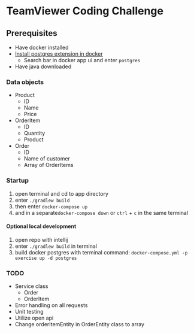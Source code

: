 # TeamViewer Coding Challenge

## Prerequisites
- Have docker installed
- [Install postgres extension in docker](https://hub.docker.com/_/postgres)
  - Search bar in docker app ui and enter `postgres`
- Have java downloaded

### Data objects

- Product
  - ID
  - Name
  - Price
- OrderItem
  - ID
  - Quantity
  - Product
- Order
  - ID
  - Name of customer
  - Array of OrderItems



### Startup
1. open terminal and cd to app directory
2. enter `./gradlew build`
3. then enter `docker-compose up`
4. and in a separate`docker-compose down` or `ctrl` + `c` in the same terminal

#### Optional local development
1. open repo with intellij
2. enter `./gradlew build` in terminal
3. build docker postgres with terminal command: `docker-compose.yml -p exercise up -d postgres`


### TODO
- Service class
  - Order
  - OrderItem
- Error handling on all requests
- Unit testing
- Utilize open api
- Change orderItemEntity in OrderEntity class to array

